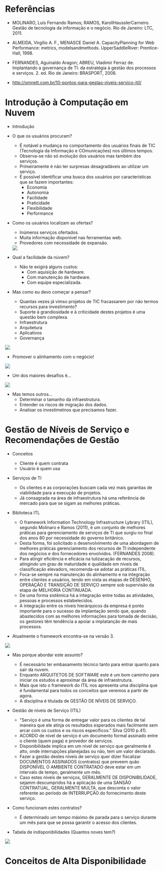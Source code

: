 <h1>Referências</h1>

* MOLINARO, Luís Fernando Ramos; RAMOS, KarollHausslerCarneiro. Gestão de tecnologia da informação e o negócio. Rio de Janeiro: LTC, 2011. 

* ALMEIDA, Virgílio A. F., MENASCE Daniel A. CapacityPlanning for Web Performance: metrics, modelsandmethods. UpperSaddleRiver: Prentice-Hall, 1998. 

* FERNANDES, Aguinaldo Aragon; ABREU, Vladimir Ferraz de. Implantando a governança de TI: da estratégia à gestão dos processos e serviços. 2. ed. Rio de Janeiro: BRASPORT, 2008. 

* http://omnett.com.br/10-pontos-para-gestao-niveis-servico-itil/


<h1>Introdução à Computação em Nuvem</h1>

* Introdução

* O que os usuários procuram?
    * É notável a mudança no comportamento dos usuários finais de TIC (Tecnologia da Informação e COmunicações) nos últimos tempos.
    * Observa-se não só evolução dos usuários mas também dos serviços.
    * Primeiramente é não ter surpresas desagradáveis ao utilizar um serviço.
    * É possível identificar uma busca dos usuários por características que se fazem importantes:
        * Economia
        * Autonomia
        * Facilidade
        * Praticidade
        * Flexibilidade
        * Performance

* Como os usuários localizam as ofertas?
    * Inúmeros serviços ofertados.
    * Muita informação disponível nas ferramentas web.
    * Provedores com necessidade de expansão.
    <img src="imgs/01.png"/>

* Qual a facilidade da núvem?
    * Não te exigirá alguns custos:
        * Com aquisição de hardware.
        * Com manutenção de hardware.
        * Com equipe especializada.
    
* Mas como eu devo começar a pensar?
    * Quantas vezes já vimso projetos de TIC fracassarem por não termos recursos para investimento?
    * Suporte à grandiosidade e à criticidade destes projetos é uma questão bem complexa.
    * Infraestrutura
    * Arquitetura
    * Aplicativos
    * Governança

<img src="imgs/02.png"/>

* Promover o alinhamento com o negócio!

<img src="imgs/03.png"/>

* Um dos maiores desafios é...

<img src="imgs/04.png"/>

* Mas temos outros...
    * Determinar o tamanho da infraestrutura.
    * Entender os riscos de migração dos dados.
    * Analisar os investimetnos que precisamos fazer.

<h1>Gestão de Níveis de Serviço e Recomendações de Gestão</h1>

* Conceitos
    * Cliente é quem contrata
    * Usuário é quem usa

* Serviços de TI
    * Os clientes e as corporações buscam cada vez mais garantias de viabilidade para a execução de projetos.
    * Já consagrada na área de infraestrutura há uma referência de mercado para que se sigam as melhores práticas.

* Biblioteca ITL
    * O framework Information Technology Infrastructure Lybrary (ITIL), segundo Molinaro e Ramos (2011), é um conjunto de melhores práticas para gerenciamento de serviços de TI que surgiu no final dos anos 80 por necessidade do governo britânico.
    * Desta forma, foi solicitado o desenvolvimento de uma abordagem de melhores práticas gerenciamento dos recursos de TI independente dos negócios e dos fornecedores envolvidos. (FERNANDES 2008).
    * Para atingir eficiência e eficácia na tulizacação de recursos, atingindo um grau de maturidade e qualidade em níveis de classificação elevadors, recomenda-se adotar as práticas ITIL.
    * Foca-se sempre na manutenção do alinhamento e na integração entre clientes e usuários, tendo em vista as etapas de DESENHO, OPERAÇÃO E TRANSIÇÃO DE SERVIÇO sempre sob supervisão da etapa de MELHORIA CONTINUADA.
    * De uma forma sistêmica há a integração entre todas as atividades, pessoas e processos estabelecidos.
    * A integração entre os níveis hierárquicos da empresa é ponto importante para o sucesso da implantação sendo que, quando abastecidos com as melhores informações para tomada de decisão, os gestores têm tendência a apoiar a implatanção de mais processos.

* Atualmente o framework encontra-se na versão 3.

<img src="imgs/05.png"/>

* Mas porque abordar este assunto?
    * É necessário ter embasamento técnico tanto para entrar quanto para sair da nuvem.
    * Enquanto ARQUITETOS DE SOFTWARE este é um bom caminho para iniciar os estudos e aproximar da área de infraestrutura.
    * Mais que isto o framework do ITIL nos apresenta uma disciplina que é fundamental para todos os conceitos que veremos a partir de agora.
    * A disciplina é titulada de GESTÃO DE NÍVEIS DE SERVIÇO.

* Gestão de níveis de Serviço (ITIL)
    * "Serviço é uma forma de entregar valor para os clientes de tal maneira que ele atinja os resultados esperados mais facilmente sem arcar com os custos e os riscos específicos." Silva (2010 p.41).
    * ACORDO de nível de serviço é um documento formal assinado entre o cliente (quem paga) e provedor de serviços.
    * Disponibilidade implica em um nível de serviço que geralmente é alto, onde interrupções planejadas ou não, tem um valor declarado.
    * Fazer a gestão destes níveis de serviço quer dizer fiscalizar DOCUMENTOS ASSINADOS (contratos) que preveem quão DISPONÍVEL O AMBIENTE CONTRATADO deve estar em um intervalo de tempo, geralmente um mês.
    * Caso estes níveis de serviços, GERALMENTE DE DISPONIBILIDADE, sejamm descumpridos há a aplicação de uma SANSÃO CONTRATUAL, GERALMENTE MULTA, que desconta o valor referente ao período de INTERRUPÇÃO do fornecimento deste serviço.

* Como funcionam estes contratos?
    * É determinado um tempo máximo de parada para o serviço durante um mês para que se possa garantir o acesso dos clientes.

* Tabela de indisponibilidades (Quantos noves tem?)

<img src="imgs/06.png"/>

<h1>Conceitos de Alta Disponibilidade</h1>

